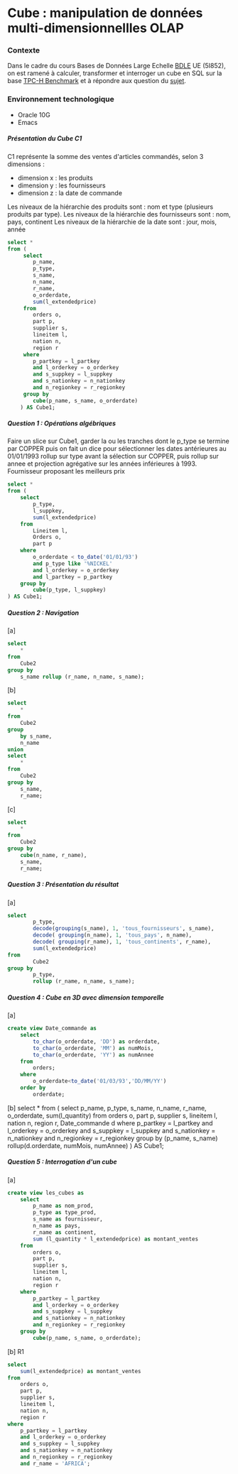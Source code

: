 # Cube : manipulation de données multi-dimensionnellles OLAP

### Contexte
Dans le cadre du cours Bases de Données Large Echelle [BDLE] UE (5I852), on est ramené à  calculer, transformer et interroger un cube en SQL sur la base [TPC-H Benchmark] et à répondre aux question du [sujet].

### Environnement technologique 
- Oracle 10G
- Emacs

##### Présentation du Cube C1
C1 représente la somme des ventes d'articles commandés, selon 3 dimensions :

+ dimension x : les produits
+ dimension y : les fournisseurs
+ dimension z : la date de commande

Les niveaux de la hiérarchie des produits sont : nom et type (plusieurs produits par type). 
Les niveaux de la hiérarchie des fournisseurs sont : nom, pays, continent 
Les niveaux de la hiérarchie de la date sont : jour, mois, année

```sql
select *
from (
     select 
		p_name, 
		p_type, 
		s_name, 
		n_name, 
		r_name, 
		o_orderdate, 
		sum(l_extendedprice) 
     from 
		orders o, 
		part p, 
		supplier s, 
		lineitem l, 
		nation n, 
		region r
     where 
		p_partkey = l_partkey
		and l_orderkey = o_orderkey
		and s_suppkey = l_suppkey
		and s_nationkey = n_nationkey
		and n_regionkey = r_regionkey
     group by 
		cube(p_name, s_name, o_orderdate)
	) AS Cube1;
```

##### Question 1 : Opérations algébriques

Faire un slice sur Cube1, garder la ou les tranches dont le p_type se termine par COPPER puis on fait un dice pour sélectionner les dates antérieures au 01/01/1993 rollup sur type avant la sélection sur COPPER, puis rollup sur annee et projection agrégative sur les années inférieures à 1993. Fournisseur proposant les meilleurs prix 

```sql
select *
from (
	select 
		p_type, 
		l_suppkey, 
		sum(l_extendedprice)
	from 
		Lineitem l, 
		Orders o, 
		part p
	where 
		o_orderdate < to_date('01/01/93') 
		and p_type like '%NICKEL'
		and l_orderkey = o_orderkey
		and l_partkey = p_partkey
	group by 
		cube(p_type, l_suppkey)
) AS Cube1;
```

##### Question 2 : Navigation
[a]

```sql
select 
	* 
from 
	Cube2
group by 
	s_name rollup (r_name, n_name, s_name);
```

[b]

```sql
select 
	*
from 
	Cube2
group 
	by s_name, 
	n_name
union
select 
	*
from 
	Cube2
group by 
	s_name, 
	r_name;
```
[c]

```sql
select 
	* 
from 
	Cube2
group by 
	cube(n_name, r_name),
	s_name, 
	r_name;
```


##### Question 3 : Présentation du résultat
[a]
```sql
select 
		p_type, 
		decode(grouping(s_name), 1, 'tous_fournisseurs', s_name), 
		decode( grouping(n_name), 1, 'tous_pays', n_name),
		decode( grouping(r_name), 1, 'tous_continents', r_name),
		sum(l_extendedprice)
from 
		Cube2
group by 
		p_type, 
		rollup (r_name, n_name, s_name); 

```

##### Question 4 : Cube en 3D avec dimension temporelle
[a]

```sql
create view Date_commande as
	select 
		to_char(o_orderdate, 'DD') as orderdate, 
		to_char(o_orderdate, 'MM') as numMois, 
		to_char(o_orderdate, 'YY') as numAnnee
	from 
		orders;
	where
		o_orderdate<to_date('01/03/93','DD/MM/YY')  
	order by 
		orderdate;
```
[b]
select *
from (
     select 
		p_name, 
		p_type, 
		s_name,	
		n_name,
		r_name, 
		o_orderdate,
		sum(l_quantity) 
     from 
		orders o, 
		part p, 
		supplier s, 
		lineitem l, 
		nation n, 
		region r, 
		Date_commande d
     where 
		p_partkey = l_partkey
		and l_orderkey = o_orderkey
		and s_suppkey = l_suppkey
		and s_nationkey = n_nationkey
		and n_regionkey = r_regionkey
     group by 
		(p_name, s_name) rollup(d.orderdate, numMois, numAnnee)
	) AS Cube1;
	 
	 
##### Question 5 : Interrogation d'un cube
[a]	 
	 
	 
```sql
create view les_cubes as
	select 
		p_name as nom_prod,
		p_type as type_prod,
		s_name as fournisseur,
		n_name as pays, 
		r_name as continent, 
		sum (l_quantity * l_extendedprice) as montant_ventes
	from 
		orders o, 
		part p,
		supplier s, 
		lineitem l,
		nation n, 
		region r
    where 
		p_partkey = l_partkey
		and l_orderkey = o_orderkey
		and s_suppkey = l_suppkey
		and s_nationkey = n_nationkey
		and n_regionkey = r_regionkey
    group by 
		cube(p_name, s_name, o_orderdate);
```
[b] R1

```sql
select 
	sum(l_extendedprice) as montant_ventes
from 
	orders o,
	part p, 
	supplier s, 
	lineitem l,
	nation n,
	region r
where 
	p_partkey = l_partkey
	and l_orderkey = o_orderkey
	and s_suppkey = l_suppkey
	and s_nationkey = n_nationkey
	and n_regionkey = r_regionkey
	and r_name = 'AFRICA';	 
```	



[sujet]:http://www-bd.lip6.fr/ens/bdmd2013/index.php/Cube
[BDLE]:http://dac.lip6.fr/master/ues-2014-2015/bdle-2014-2015/
[TPC-H Benchmark]:http://www-master.ufr-info-p6.jussieu.fr/2005/IMG/naacke/bdwa/bdwa2006/extra/tme/tpch-spec-2.3.0.pdf


